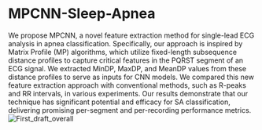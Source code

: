# MPCNN-Sleep-Apnea
We propose MPCNN, a novel feature extraction method for single-lead ECG analysis in apnea classification. Specifically, our approach is inspired by Matrix Profile (MP) algorithms, which utilize fixed-length subsequence distance profiles to capture critical features in the PQRST segment of an ECG signal. We extracted MinDP, MaxDP, and MeanDP values from these distance profiles to serve as inputs for CNN models. We compared this new feature extraction approach with conventional methods, such as R-peaks and RR intervals, in various experiments. Our results demonstrate that our technique has significant potential and efficacy for SA classification, delivering promising per-segment and per-recording performance metrics.
![First_draft_overall](https://github.com/vinuni-vishc/MPCNN-Sleep-Apnea/assets/104493696/b3e5b8b4-562e-4e98-b4e1-05911aa48411)
